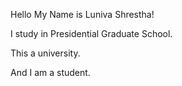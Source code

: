 Hello My Name is Luniva Shrestha! 

I study in Presidential Graduate School.

This a university.

And I am a student.
